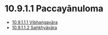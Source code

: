 

# 10.9.1.1 Paccayānuloma

* [10.9.1.1.1 Vibhaṅgavāra](10.9.1.1/10.9.1.1.1.md)
* [10.9.1.1.2 Saṅkhyāvāra](10.9.1.1/10.9.1.1.2.md)



